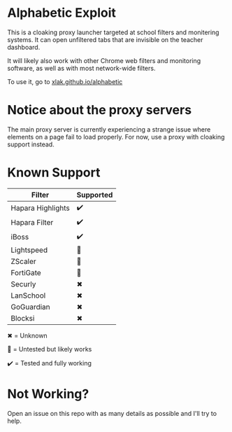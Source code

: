# Alphabetic Exploit
This is a cloaking proxy launcher targeted at school filters and monitering systems. It can open unfiltered tabs that are invisible on the teacher dashboard.

It will likely also work with other Chrome web filters and monitoring software, as well as with most network-wide filters.

To use it, go to [xlak.github.io/alphabetic](https://xlak.github.io/alphabetic)

# Notice about the proxy servers

The main proxy server is currently experiencing a strange issue where elements on a page fail to load properly. For now, use a proxy with cloaking support instead.

# Known Support

Filter | Supported
--- | ---
Hapara Highlights | ✔️
Hapara Filter | ✔️
iBoss | ✔️
Lightspeed | 🧪
ZScaler | 🧪
FortiGate | 🧪
Securly | ✖
LanSchool | ✖
GoGuardian | ✖
Blocksi | ✖

✖ = Unknown

🧪 = Untested but likely works

✔️ = Tested and fully working

# Not Working?
Open an issue on this repo with as many details as possible and I'll try to help.
